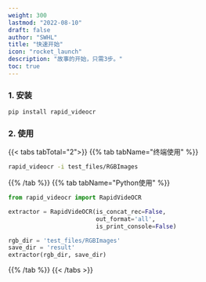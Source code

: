 ```yaml
---
weight: 300
lastmod: "2022-08-10"
draft: false
author: "SWHL"
title: "快速开始"
icon: "rocket_launch"
description: "故事的开始，只需3步。"
toc: true
---
```


### 1. 安装
```bash {linenos=table}
pip install rapid_videocr
```

### 2. 使用
{{< tabs tabTotal="2">}}
{{% tab tabName="终端使用" %}}

```bash {linenos=table}
rapid_videocr -i test_files/RGBImages
```

{{% /tab %}}
{{% tab tabName="Python使用" %}}

```python {linenos=table}
from rapid_videocr import RapidVideOCR

extractor = RapidVideOCR(is_concat_rec=False,
                         out_format='all',
                         is_print_console=False)

rgb_dir = 'test_files/RGBImages'
save_dir = 'result'
extractor(rgb_dir, save_dir)
```
{{% /tab %}}
{{< /tabs >}}
